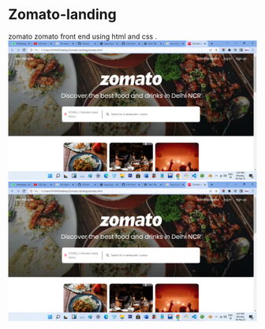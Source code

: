 # Zomato-landing
zomato 
zomato front end using html and css .
<img src="Zomato.png">
<img src="Zomato.png">
